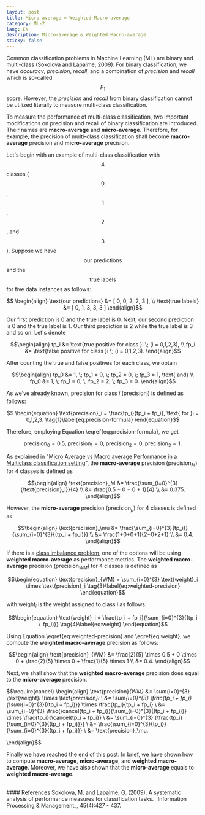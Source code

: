 ```yaml
---
layout: post
title: Micro-average = Weighted Macro-average 
category: ML-2
lang: EN
description: Micro-average & Weighted Macro-average 
sticky: false
---
```


Common classification problems in Machine Learning (ML) are binary and multi-class (Sokolova and Lapalme, 2009). For binary classification, we have _accuracy_, _precision_, _recall_, and a combination of _precision_ and _recall_ which is so-called $$F_1$$ score. However, the _precision_ and _recall_ from binary classification cannot be utilized literally to measure multi-class classification.

To measure the performance of multi-class classification, two important modifications on precision and recall of binary classification are introduced. Their names are **macro-average** and **micro-average**. Therefore, for example, the precision of multi-class classification shall become **macro-average** precision and **micro-average** precision.

Let's begin with an example of multi-class classification with $$4$$ classes ($$0$$, $$1$$, $$2$$, and $$3$$). Suppose we have $$\text{our predictions}$$ and the $$\text{true labels}$$ for five data instances as follows:

$$
    \begin{align} 
        \text{our predictions} &= [ 0, 0, 2, 2, 3 ],  \\
        \text{true labels} &= [ 0, 1, 3, 3, 3 ] 
    \end{align}$$

Our first prediction is $0$ and the true label is $0$. Next, our second prediction is $0$ and the true label is $1$. Our third prediction is $2$ while the true label is $3$ and so on. Let's denote 

$$\begin{align} tp_i &= \text{true positive for class }i \; (i = 0,1,2,3), \\
                fp_i &= \text{false positive for class }i \; (i = 0,1,2,3).  \end{align}$$

After counting the true and false positives for each class, we obtain

$$\begin{align} tp_0 &= 1, \; tp_1 = 0, \; tp_2 = 0, \; tp_3 = 1, \text{ and} \\
                fp_0 &= 1, \; fp_1 = 0, \; fp_2 = 2, \; fp_3 = 0.  \end{align}$$

As we've already known, $\text{precision}$ for class $i$ ($\text{precision}_i$) is defined as follows:

$$ \begin{equation}
    \text{precision}_i = \frac{tp_i}{tp_i + fp_i}, \text{ for }i = 0,1,2,3. \tag{1}\label{eq:precision-formula}
\end{equation}$$

Therefore, employing Equation \eqref{eq:precision-formula}, we get

$$ \begin{equation}
    \text{precision}_0 = 0.5, \; \text{precision}_1 = 0, \; \text{precision}_2 = 0, \; \text{precision}_3 = 1. \tag{2}\label{eq:precision-results}
\end{equation}$$


As explained in "[Micro Average vs Macro average Performance in a Multiclass classification setting](https://datascience.stackexchange.com/questions/15989/micro-average-vs-macro-average-performance-in-a-multiclass-classification-settin)", the **macro-average** precision ($\text{precision}_M$) for $4$ classes is defined as 
    
$$\begin{align}
    \text{precision}_M &= \frac{\sum_{i=0}^{3}{\text{precision}_i}}{4} \\
                       &= \frac{0.5 + 0 + 0 + 1}{4} \\
                       &= 0.375.
\end{align}$$

However, the **micro-average** precision ($\text{precision}_\mu$) for $4$ classes is defined as 

$$\begin{align}
    \text{precision}_\mu &= \frac{\sum_{i=0}^{3}{tp_i}}{\sum_{i=0}^{3}{(tp_i + fp_i)}} \\
                       &= \frac{1+0+0+1}{2+0+2+1} \\
                       &= 0.4.
\end{align}$$

If there is a [class imbalance problem](https://machinelearningmastery.com/tactics-to-combat-imbalanced-classes-in-your-machine-learning-dataset/), one of the options will be using **weighted macro-average** as performance metrics. The **weighted macro-average** precision ($\text{precision}_{WM}$) for $4$ classes is defined as

$$\begin{equation}
    \text{precision}_{WM} = \sum_{i=0}^{3} \text{weight}_i \times \text{precision}_i  \tag{3}\label{eq:weighted-precision}
\end{equation}$$

with $\text{weight}_i$ is the weight assigned to class $i$ as follows:

$$\begin{equation}
    \text{weight}_i = \frac{tp_i + fp_i}{\sum_{i=0}^{3}{(tp_i + fp_i)}} \tag{4}\label{eq:weight}
\end{equation}$$

Using Equation \eqref{eq:weighted-precision} and \eqref{eq:weight}, we compute the **weighted macro-average** precision as follows:

$$\begin{align}
    \text{precision}_{WM} &= \frac{2}{5} \times 0.5 + 0 \times 0 + \frac{2}{5} \times 0 + \frac{1}{5} \times 1 \\
                          &= 0.4.
\end{align}$$

Next, we shall show that the **weighted macro-average** precision does equal to the **micro-average** precision. 

$$\require{cancel} \begin{align}
    \text{precision}_{WM} &= \sum_{i=0}^{3} \text{weight}_i \times \text{precision}_i   \\
                          &= \sum_{i=0}^{3} \frac{tp_i + fp_i}{\sum_{i=0}^{3}{(tp_i + fp_i)}} \times \frac{tp_i}{tp_i + fp_i} \\
                          &= \sum_{i=0}^{3} \frac{\cancel{tp_i + fp_i}}{\sum_{i=0}^{3}{(tp_i + fp_i)}} \times \frac{tp_i}{\cancel{tp_i + fp_i}} \\ 
                          &= \sum_{i=0}^{3} {\frac{tp_i}{\sum_{i=0}^{3}{(tp_i + fp_i)}}} \\
                          &= \frac{\sum_{i=0}^{3}{tp_i}}{\sum_{i=0}^{3}{(tp_i + fp_i)}} \\
                          &= \text{precision}_\mu.

\end{align}$$

Finally we have reached the end of this post. In brief, we have shown how to compute **macro-average**, **micro-average**, and **weighted macro-average**. Moreover, we have also shown that the **micro-average** equals to **weighted macro-average**.

<br/>   
#### References
Sokolova, M. and Lapalme, G. (2009). A systematic analysis of performance measures for classification tasks. _Information Processing & Management_, 45(4):427 - 437.
